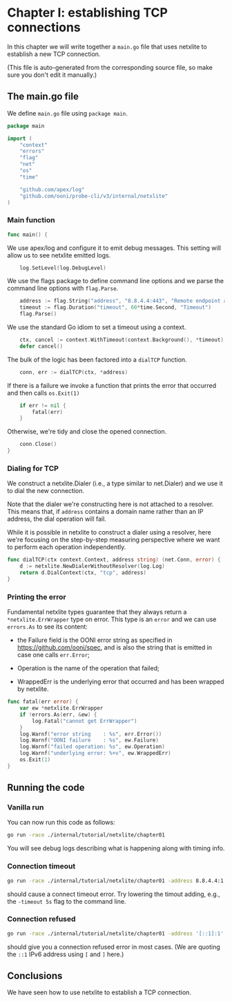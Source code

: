 
# Chapter I: establishing TCP connections

In this chapter we will write together a `main.go` file that
uses netxlite to establish a new TCP connection.

(This file is auto-generated from the corresponding source file,
so make sure you don't edit it manually.)

## The main.go file

We define `main.go` file using `package main`.

```Go
package main

import (
	"context"
	"errors"
	"flag"
	"net"
	"os"
	"time"

	"github.com/apex/log"
	"github.com/ooni/probe-cli/v3/internal/netxlite"
)

```

### Main function

```Go
func main() {
```

We use apex/log and configure it to emit debug messages. This
setting will allow us to see netxlite emitted logs.

```Go
	log.SetLevel(log.DebugLevel)
```

We use the flags package to define command line options and we
parse the command line options with `flag.Parse`.

```Go
	address := flag.String("address", "8.8.4.4:443", "Remote endpoint address")
	timeout := flag.Duration("timeout", 60*time.Second, "Timeout")
	flag.Parse()
```

We use the standard Go idiom to set a timeout using a context.

```Go
	ctx, cancel := context.WithTimeout(context.Background(), *timeout)
	defer cancel()
```

The bulk of the logic has been factored into a `dialTCP` function.

```Go
	conn, err := dialTCP(ctx, *address)
```

If there is a failure we invoke a function that prints the
error that occurred and then calls `os.Exit(1)`

```Go
	if err != nil {
		fatal(err)
	}
```

Otherwise, we're tidy and close the opened connection.

```Go
	conn.Close()
}

```

### Dialing for TCP

We construct a netxlite.Dialer (i.e., a type similar to net.Dialer)
and we use it to dial the new connection.

Note that the dialer we're constructing here is not attached to
a resolver. This means that, if `address` contains a domain name
rather than an IP address, the dial operation will fail.

While it is possible in netxlite to construct a dialer using a
resolver, here we're focusing on the step-by-step measuring perspective
where we want to perform each operation independently.

```Go
func dialTCP(ctx context.Context, address string) (net.Conn, error) {
	d := netxlite.NewDialerWithoutResolver(log.Log)
	return d.DialContext(ctx, "tcp", address)
}

```

### Printing the error

Fundamental netxlite types guarantee that they always return a
`*netxlite.ErrWrapper` type on error. This type is an `error` and
we can use `errors.As` to see its content:

- the Failure field is the OONI error string as specified in
https://github.com/ooni/spec, and is also the string that
is emitted in case one calls `err.Error`;

- Operation is the name of the operation that failed;

- WrappedErr is the underlying error that occurred and has
been wrapped by netxlite.

```Go
func fatal(err error) {
	var ew *netxlite.ErrWrapper
	if !errors.As(err, &ew) {
		log.Fatal("cannot get ErrWrapper")
	}
	log.Warnf("error string    : %s", err.Error())
	log.Warnf("OONI failure    : %s", ew.Failure)
	log.Warnf("failed operation: %s", ew.Operation)
	log.Warnf("underlying error: %+v", ew.WrappedErr)
	os.Exit(1)
}

```

## Running the code

### Vanilla run

You can now run this code as follows:

```bash
go run -race ./internal/tutorial/netxlite/chapter01
```

You will see debug logs describing what is happening along with timing info.

### Connection timeout

```bash
go run -race ./internal/tutorial/netxlite/chapter01 -address 8.8.4.4:1
```

should cause a connect timeout error. Try lowering the timout adding, e.g.,
the `-timeout 5s` flag to the command line.

### Connection refused

```bash
go run -race ./internal/tutorial/netxlite/chapter01 -address '[::1]:1'
```

should give you a connection refused error in most cases. (We are quoting
the `::1` IPv6 address using `[` and `]` here.)

## Conclusions

We have seen how to use netxlite to establish a TCP connection.

